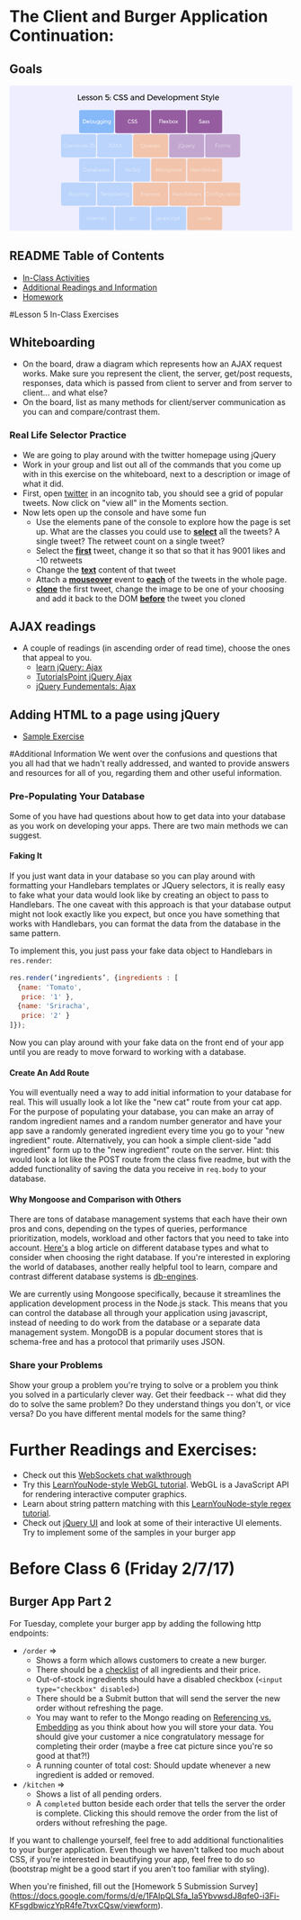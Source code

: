 # The Client and Burger Application Continuation:

## Goals
![ConceptTower](./images/lesson5.png)

## README Table of Contents
* [In-Class Activities](#inclass-05)
* [Additional Readings and Information](#help-05)
* [Homework](#homework-05)

<a name="inclass-05"></a>
#Lesson 5 In-Class Exercises

## Whiteboarding
- On the board, draw a diagram which represents how an AJAX request works. Make sure you represent the client, the server, get/post requests, responses, data which is passed from client to server and from server to client... and what else?
- On the board, list as many methods for client/server communication as you can and compare/contrast them.

### Real Life Selector Practice
- We are going to play around with the twitter homepage using jQuery
- Work in your group and list out all of the commands that you come up with in this exercise on the whiteboard, next to a description or image of what it did.
- First, open [twitter](https://twitter.com) in an incognito tab, you should see a grid of popular tweets. Now click on "view all" in the Moments section.
- Now lets open up the console and have some fun
    - Use the elements pane of the console to explore how the page is set up. What are the classes you could use to [**select**](https://learn.jquery.com/using-jquery-core/selecting-elements/) all the tweets? A single tweet? The retweet count on a single tweet?
    - Select the [**first**](https://api.jquery.com/first/) tweet, change it so that so that it has 9001 likes and -10 retweets
    - Change the [**text**](https://api.jquery.com/text/) content of that tweet
    - Attach a [**mouseover**](https://api.jquery.com/mouseover/) event to [**each**](https://api.jquery.com/children/) of the tweets in the whole page.
    - [**clone**](https://api.jquery.com/clone/) the first tweet, change the image to be one of your choosing and add it back to the DOM [**before**](https://api.jquery.com/before/) the tweet you cloned

## AJAX readings
- A couple of readings (in ascending order of read time), choose the ones that appeal to you.
  - [learn jQuery: Ajax](https://learn.jquery.com/)
  - [TutorialsPoint jQuery Ajax](http://www.tutorialspoint.com/jquery/jquery-ajax.htm)
  - [jQuery Fundementals: Ajax](http://jqfundamentals.com/chapter/ajax-deferreds)

## Adding HTML to a page using jQuery
- [Sample Exercise](https://jsfiddle.net/swalters4925/e8gzd6h9/1/)

<a name="help-05"></a>
#Additional Information
We went over the confusions and questions that you all had that we hadn't really addressed, and wanted to provide answers and resources for all of you, regarding them and other useful information.

### Pre-Populating Your Database
Some of you have had questions about how to get data into your database as you work on developing your apps. There are two main methods we can suggest.

#### Faking It
If you just want data in your database so you can play around with formatting your Handlebars templates or JQuery selectors, it is really easy to fake what your data would look like by creating an object to pass to Handlebars. The one caveat with this approach is that your database output might not look exactly like you expect, but once you have something that works with Handlebars, you can format the data from the database in the same pattern.

To implement this, you just pass your fake data object to Handlebars in `res.render`:

```javascript
res.render(‘ingredients’, {ingredients : [
  {name: 'Tomato',
   price: '1' },
  {name: 'Sriracha',
   price: '2' }
]});
```

Now you can play around with your fake data on the front end of your app until you are ready to move forward to working with a database.

#### Create An Add Route
You will eventually need a way to add initial information to your database for real. This will usually look a lot like the "new cat" route from your cat app. For the purpose of populating your database, you can make an array of random ingredient names and a random number generator and have your app save a randomly generated ingredient every time you go to your "new ingredient" route. Alternatively, you can hook a simple client-side "add ingredient" form up to the "new ingredient" route on the server. Hint: this would look a lot like the POST route from the class five readme, but with the added functionality of saving the data you receive in `req.body` to your database.

#### Why Mongoose and Comparison with Others
There are tons of database management systems that each have their own pros and cons, depending on the types of queries, performance prioritization, models, workload and other factors that you need to take into account. [Here's](https://reflect.io/blog/analytics-101-choosing-the-right-database/) a blog article on different database types and what to consider when choosing the right database. If you're interested in exploring the world of databases, another really helpful tool to learn, compare and contrast different database systems is [db-engines](http://db-engines.com/en/systems).

We are currently using Mongoose specifically, because it streamlines the application development process in the Node.js stack. This means that you can control the database all through your application using javascript, instead of needing to do work from the database or a separate data management system. MongoDB is a popular document stores that is schema-free and has a protocol that primarily uses JSON.

### Share your Problems
Show your group a problem you're trying to solve or a problem you think you solved in a particularly clever way. Get their feedback -- what did they do to solve the same problem? Do they understand things you don't, or vice versa? Do you have different mental models for the same thing?

# Further Readings and Exercises:
- Check out this [WebSockets chat walkthrough](http://socket.io/get-started/chat/)
- Try this [LearnYouNode-style WebGL tutorial](https://github.com/stackgl/shader-school). WebGL is a JavaScript API for rendering interactive computer graphics.
- Learn about string pattern matching with this [LearnYouNode-style regex tutorial](https://github.com/substack/regex-adventure).
- Check out [jQuery UI](http://jqueryui.com/) and look at some of their interactive UI elements.  Try to implement some of the samples in your burger app

<a name="homework-05"></a>
# Before Class 6 (Friday 2/7/17)

## Burger App Part 2
For Tuesday, complete your burger app by adding the following http endpoints:
* `/order` =>
  * Shows a form which allows customers to create a new burger.
  * There should be a [checklist](http://www.w3schools.com/tags/att_input_type.asp) of all ingredients and their price.
  * Out-of-stock ingredients should have a disabled checkbox (`<input type="checkbox" disabled>`)
  * There should be a Submit button that will send the server the new order without refreshing the page.
  * You may want to refer to the Mongo reading on [Referencing vs. Embedding](https://github.com/olinjs/olinjs/blob/master/lessons/02-express-templates-mongo/README.md) as you think about how you will store your data. You should give your customer a nice congratulatory message for completing their order (maybe a free cat picture since you're so good at that?!)
  * A running counter of total cost: Should update whenever a new ingredient is added or removed.
* `/kitchen` =>
  * Shows a list of all pending orders.
  * A `completed` button beside each order that tells the server the order is complete. Clicking this should remove the order from the list of orders without refreshing the page.

If you want to challenge yourself, feel free to add additional functionalities to your burger application. Even though we haven't talked too much about CSS, if you're interested in beautifying your app, feel free to do so (bootstrap might be a good start if you aren't too familiar with styling).

When you're finished, fill out the [Homework 5 Submission Survey] (https://docs.google.com/forms/d/e/1FAIpQLSfa_Ia5YbvwsdJ8qfe0-i3Fi-KFsgdbwiczYpR4fe7tvxCQsw/viewform).
